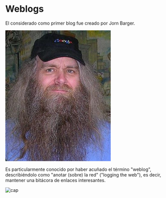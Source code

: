 # Weblogs

El considerado como primer blog fue creado por Jorn Barger.

![foto](https://github.com/EricApVera05/SMX2-M8UF1A1-HistoriaWeb-1997-Weblogs-EricAparicio/blob/main/foto.jpg "Jorn Barger")

Es particularmente conocido por haber acuñado el término "weblog", describiéndolo como "anotar (sobre) la red" ("logging the web"), es decir, mantener una bitácora de enlaces interesantes.

![cap](https://github.com/EricApVera05/SMX2-M8UF1A1-HistoriaWeb-1997-Weblogs-EricAparicio/blob/main/cap.jpg "The Robot Wisdom Weblog")
